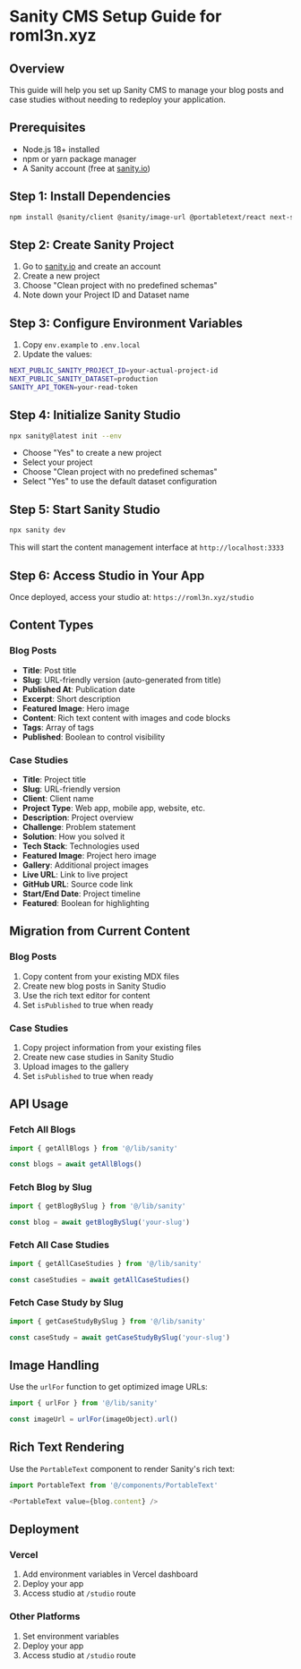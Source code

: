 # Sanity CMS Setup Guide for roml3n.xyz

## Overview
This guide will help you set up Sanity CMS to manage your blog posts and case studies without needing to redeploy your application.

## Prerequisites
- Node.js 18+ installed
- npm or yarn package manager
- A Sanity account (free at [sanity.io](https://sanity.io))

## Step 1: Install Dependencies
```bash
npm install @sanity/client @sanity/image-url @portabletext/react next-sanity
```

## Step 2: Create Sanity Project
1. Go to [sanity.io](https://sanity.io) and create an account
2. Create a new project
3. Choose "Clean project with no predefined schemas"
4. Note down your Project ID and Dataset name

## Step 3: Configure Environment Variables
1. Copy `env.example` to `.env.local`
2. Update the values:
```bash
NEXT_PUBLIC_SANITY_PROJECT_ID=your-actual-project-id
NEXT_PUBLIC_SANITY_DATASET=production
SANITY_API_TOKEN=your-read-token
```

## Step 4: Initialize Sanity Studio
```bash
npx sanity@latest init --env
```
- Choose "Yes" to create a new project
- Select your project
- Choose "Clean project with no predefined schemas"
- Select "Yes" to use the default dataset configuration

## Step 5: Start Sanity Studio
```bash
npx sanity dev
```
This will start the content management interface at `http://localhost:3333`

## Step 6: Access Studio in Your App
Once deployed, access your studio at: `https://roml3n.xyz/studio`

## Content Types

### Blog Posts
- **Title**: Post title
- **Slug**: URL-friendly version (auto-generated from title)
- **Published At**: Publication date
- **Excerpt**: Short description
- **Featured Image**: Hero image
- **Content**: Rich text content with images and code blocks
- **Tags**: Array of tags
- **Published**: Boolean to control visibility

### Case Studies
- **Title**: Project title
- **Slug**: URL-friendly version
- **Client**: Client name
- **Project Type**: Web app, mobile app, website, etc.
- **Description**: Project overview
- **Challenge**: Problem statement
- **Solution**: How you solved it
- **Tech Stack**: Technologies used
- **Featured Image**: Project hero image
- **Gallery**: Additional project images
- **Live URL**: Link to live project
- **GitHub URL**: Source code link
- **Start/End Date**: Project timeline
- **Featured**: Boolean for highlighting

## Migration from Current Content

### Blog Posts
1. Copy content from your existing MDX files
2. Create new blog posts in Sanity Studio
3. Use the rich text editor for content
3. Set `isPublished` to true when ready

### Case Studies
1. Copy project information from your existing files
2. Create new case studies in Sanity Studio
3. Upload images to the gallery
4. Set `isPublished` to true when ready

## API Usage

### Fetch All Blogs
```typescript
import { getAllBlogs } from '@/lib/sanity'

const blogs = await getAllBlogs()
```

### Fetch Blog by Slug
```typescript
import { getBlogBySlug } from '@/lib/sanity'

const blog = await getBlogBySlug('your-slug')
```

### Fetch All Case Studies
```typescript
import { getAllCaseStudies } from '@/lib/sanity'

const caseStudies = await getAllCaseStudies()
```

### Fetch Case Study by Slug
```typescript
import { getCaseStudyBySlug } from '@/lib/sanity'

const caseStudy = await getCaseStudyBySlug('your-slug')
```

## Image Handling
Use the `urlFor` function to get optimized image URLs:
```typescript
import { urlFor } from '@/lib/sanity'

const imageUrl = urlFor(imageObject).url()
```

## Rich Text Rendering
Use the `PortableText` component to render Sanity's rich text:
```typescript
import PortableText from '@/components/PortableText'

<PortableText value={blog.content} />
```

## Deployment

### Vercel
1. Add environment variables in Vercel dashboard
2. Deploy your app
3. Access studio at `/studio` route

### Other Platforms
1. Set environment variables
2. Deploy your app
3. Access studio at `/studio` route

